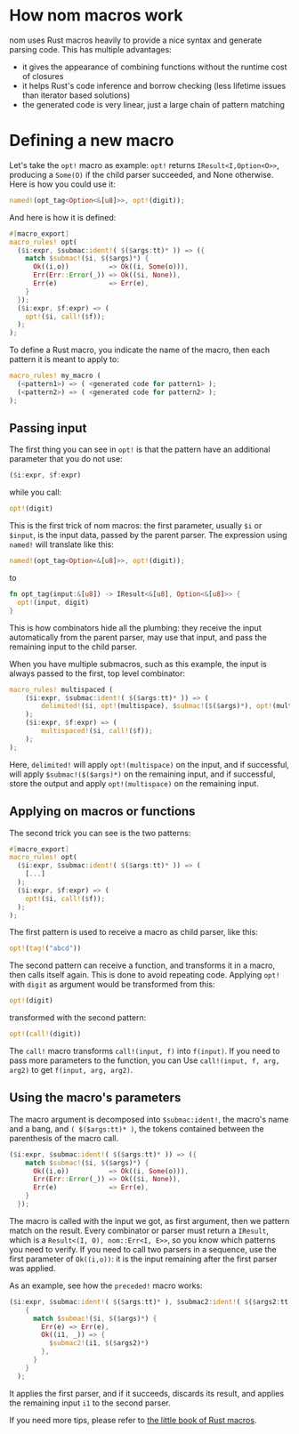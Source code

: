 # How nom macros work

nom uses Rust macros heavily to provide a nice syntax and generate parsing code. This has multiple advantages:

* it gives the appearance of combining functions without the runtime cost of closures
* it helps Rust's code inference and borrow checking (less lifetime issues than iterator based solutions)
* the generated code is very linear, just a large chain of pattern matching

# Defining a new macro

Let's take the `opt!` macro as example: `opt!` returns `IResult<I,Option<O>>`, producing a `Some(O)` if the child parser succeeded, and None otherwise. Here is how you could use it:

```rust
named!(opt_tag<Option<&[u8]>>, opt!(digit));
```

And here is how it is defined:

```rust
#[macro_export]
macro_rules! opt(
  ($i:expr, $submac:ident!( $($args:tt)* )) => ({
    match $submac!($i, $($args)*) {
      Ok((i,o))          => Ok((i, Some(o))),
      Err(Err::Error(_)) => Ok(($i, None)),
      Err(e)             => Err(e),
    }
  });
  ($i:expr, $f:expr) => (
    opt!($i, call!($f));
  );
);
```

To define a Rust macro, you indicate the name of the macro, then each pattern it is meant to apply to:

```rust
macro_rules! my_macro (
  (<pattern1>) => ( <generated code for pattern1> );
  (<pattern2>) => ( <generated code for pattern2> );
);
```

## Passing input

The first thing you can see in `opt!` is that the pattern have an additional parameter that you do not use:

```rust
($i:expr, $f:expr)
```

while you call:

```rust
opt!(digit)
```

This is the first trick of nom macros: the first parameter, usually `$i` or `$input`, is the input data, passed by the parent parser. The expression using `named!` will translate like this:

```rust
named!(opt_tag<Option<&[u8]>>, opt!(digit));
```

to

```rust
fn opt_tag(input:&[u8]) -> IResult<&[u8], Option<&[u8]>> {
  opt!(input, digit)
}
```

This is how combinators hide all the plumbing: they receive the input automatically from the parent parser, may use that input, and pass the remaining input to the child parser.

When you have multiple submacros, such as this example, the input is always passed to the first, top level combinator:

```rust
macro_rules! multispaced (
    ($i:expr, $submac:ident!( $($args:tt)* )) => (
        delimited!($i, opt!(multispace), $submac!($($args)*), opt!(multispace));
    );
    ($i:expr, $f:expr) => (
        multispaced!($i, call!($f));
    );
);
```

Here, `delimited!` will apply `opt!(multispace)` on the input, and if successful, will apply `$submac!($($args)*)` on the remaining input, and if successful, store the output and apply `opt!(multispace)` on the remaining input.

## Applying on macros or functions

The second trick you can see is the two patterns:

```rust
#[macro_export]
macro_rules! opt(
  ($i:expr, $submac:ident!( $($args:tt)* )) => (
    [...]
  );
  ($i:expr, $f:expr) => (
    opt!($i, call!($f));
  );
);
```

The first pattern is used to receive a macro as child parser, like this:

```rust
opt!(tag!("abcd"))
```

The second pattern can receive a function, and transforms it in a macro, then calls itself again. This is done to avoid repeating code. Applying `opt!` with `digit` as argument would be transformed from this:

```rust
opt!(digit)
```

transformed with the second pattern:

```rust
opt!(call!(digit))
```

The `call!` macro transforms `call!(input, f)` into `f(input)`. If you need to pass more parameters to the function, you can Use `call!(input, f, arg, arg2)` to get `f(input, arg, arg2)`.

## Using the macro's parameters

The macro argument is decomposed into `$submac:ident!`, the macro's name and a bang, and `( $($args:tt)* )`, the tokens contained between the parenthesis of the macro call.

```rust
($i:expr, $submac:ident!( $($args:tt)* )) => ({
    match $submac!($i, $($args)*) {
      Ok((i,o))          => Ok((i, Some(o))),
      Err(Err::Error(_)) => Ok(($i, None)),
      Err(e)             => Err(e),
    }
  });
```

The macro is called with the input we got, as first argument, then we pattern
match on the result. Every combinator or parser must return a `IResult`, which
is a `Result<(I, O), nom::Err<I, E>>`, so you know which patterns you need to
verify. If you need to call two parsers in a sequence, use the first parameter
of `Ok((i,o))`: it is the input remaining after the first parser was applied.

As an example, see how the `preceded!` macro works:

```rust
($i:expr, $submac:ident!( $($args:tt)* ), $submac2:ident!( $($args2:tt)* )) => (
    {
      match $submac!($i, $($args)*) {
        Err(e) => Err(e),
        Ok((i1, _)) => {
          $submac2!(i1, $($args2)*)
        },
      }
    }
  );
```

It applies the first parser, and if it succeeds, discards its result, and applies the remaining input `i1` to the second parser.

If you need more tips, please refer to [the little book of Rust macros](https://danielkeep.github.io/tlborm/book/README.html).

